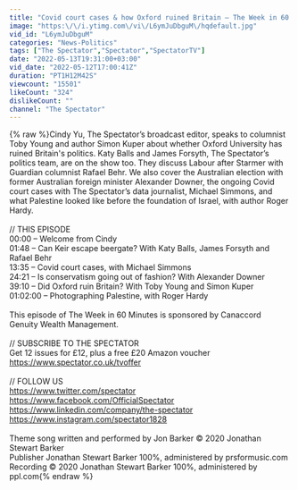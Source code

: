 ```yaml
---
title: "Covid court cases & how Oxford ruined Britain – The Week in 60 Minutes | SpectatorTV"
image: "https:\/\/i.ytimg.com\/vi\/L6ymJuDbguM\/hqdefault.jpg"
vid_id: "L6ymJuDbguM"
categories: "News-Politics"
tags: ["The Spectator","Spectator","SpectatorTV"]
date: "2022-05-13T19:31:00+03:00"
vid_date: "2022-05-12T17:00:41Z"
duration: "PT1H12M42S"
viewcount: "15501"
likeCount: "324"
dislikeCount: ""
channel: "The Spectator"
---
```

{% raw %}Cindy Yu, The Spectator’s broadcast editor, speaks to columnist Toby Young and author Simon Kuper about whether Oxford University has ruined Britain's politics. Katy Balls and James Forsyth, The Spectator’s politics team, are on the show too. They discuss Labour after Starmer with Guardian columnist Rafael Behr. We also cover the Australian election with former Australian foreign minister Alexander Downer, the ongoing Covid court cases with The Spectator’s data journalist, Michael Simmons, and what Palestine looked like before the foundation of Israel, with author Roger Hardy.<br /><br />// THIS EPISODE<br />00:00 – Welcome from Cindy<br />01:48 – Can Keir escape beergate? With Katy Balls, James Forsyth and Rafael Behr<br />13:35 – Covid court cases, with Michael Simmons<br />24:21 – Is conservatism going out of fashion? With Alexander Downer<br />39:10 – Did Oxford ruin Britain? With Toby Young and Simon Kuper<br />01:02:00 – Photographing Palestine, with Roger Hardy<br /><br />This episode of The Week in 60 Minutes is sponsored by Canaccord Genuity Wealth Management.<br /><br />// SUBSCRIBE TO THE SPECTATOR<br />Get 12 issues for £12, plus a free £20 Amazon voucher<br /><a rel="nofollow" target="blank" href="https://www.spectator.co.uk/tvoffer">https://www.spectator.co.uk/tvoffer</a><br /><br />// FOLLOW US<br /><a rel="nofollow" target="blank" href="https://www.twitter.com/spectator">https://www.twitter.com/spectator</a><br /><a rel="nofollow" target="blank" href="https://www.facebook.com/OfficialSpectator">https://www.facebook.com/OfficialSpectator</a><br /><a rel="nofollow" target="blank" href="https://www.linkedin.com/company/the-spectator">https://www.linkedin.com/company/the-spectator</a><br /><a rel="nofollow" target="blank" href="https://www.instagram.com/spectator1828">https://www.instagram.com/spectator1828</a><br /><br />Theme song written and performed by Jon Barker © 2020 Jonathan Stewart Barker <br />Publisher Jonathan Stewart Barker 100%, administered by prsformusic.com<br />Recording © 2020 Jonathan Stewart Barker 100%, administered by ppl.com{% endraw %}
